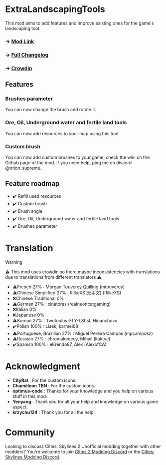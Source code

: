 # ExtraLandscapingTools
This mod aims to add features and improve existing ones for the game's landscaping tool.

### -> [Mod Link](https://mods.paradoxplaza.com/mods/75728/Windows)
### -> [Full Changelog](https://github.com/AlphaGaming7780/ExtraLandscapingTools/blob/main/CHANGELOG.md)
### -> [Crowdin](https://crowdin.com/project/extralandscapingtools)

## Features
### Brushes parameter
You can now change the brush and rotate it.
### Ore, Oil, Underground water and fertile land tools
You can now add resources to your map using this tool.
### Custom brush
You can now add custom brushes to your game, check the wiki on the Github page of the mod.
if you need help, ping me on discord @triton_supreme.

## Feature roadmap
* ✔️ Refill used resources
* ✔️ Custom brush
* ✔️ Brush angle
* ✔️ Ore, Oil, Underground water and fertile land tools
* ✔️ Brushes parameter

# Translation
> [!WARNING]  
> ⚠️ This mod uses crowdin so there maybe inconsistencies with translations due to translations from different translators ⚠️
- ⚠️French 27% : Morgan Touverey Quilling (mtouverey)
- ⚠️Chinese Simplified 27% : RilkeXS(无手文) (RilkeXS)
- ❌Chinese Traditional 0%
- ⚠️German 27% : xinatoras (realneoncatgaming)
- ❌Italian 0%
- ❌Japanese 0%
- ⚠️Korean 27% : Twotoolus-FLY-LShst, Hinanchovo
- ✔️Polish 100% : Lisek, karmel68
- ⚠️Portuguese, Brazilian 27% : Miguel Pereira Campos (mpcamposz)
- ⚠️Russian 27% : chromakeeeey, Mihail (kaktyc)
- ✔️Spanish 100% : elGendo87, Alex (AlexofCA)

# Acknowledgment
* **CityRat** : For the custom icons.
* **Chamëleon TBN** : For the custom icons.
* **optimus-code** : Thanks for your knowledge and you help on various stuff in this mod.
* **Yenyang** : Thank you for all your help and knowledge on various game aspect.
* **krzychu124** : Thank you for all the help.

# Community
Looking to discuss Cities: Skylines 2 Unofficial modding together with other modders? You're welcome to join [Cities 2 Modding Discord](https://discord.gg/vd7HXnpPJf) or the [Cities: Skylines Modding Discord](https://discord.gg/27CVdGFA47).